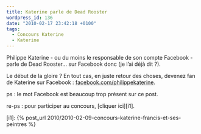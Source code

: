 ```yaml
---
title: Katerine parle de Dead Rooster
wordpress_id: 136
date: "2010-02-17 23:42:18 +0100"
tags:
  - Concours Katerine
  - Katerine
---
```


Philippe Katerine - ou du moins le responsable de son compte Facebook - parle de
Dead Rooster… sur Facebook donc (je l’ai déjà dit ?).

Le début de la gloire ? En tout cas, en juste retour des choses, devenez fan de
Katerine sur Facebook : [facebook.com/philippekaterine][1].

ps : le mot Facebook est beaucoup trop présent sur ce post.

re-ps : pour participer au concours, [cliquer ici][i1].

[i1]: {% post_url 2010/2010-02-09-concours-katerine-francis-et-ses-peintres %}

[1]: https://www.facebook.com/philippekaterine/posts/326676632800
